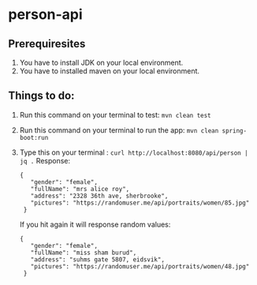 # person-api

## Prerequiresites

1. You have to install JDK on your local environment.
2. You have to installed maven on your local environment.

## Things to do:
1. Run this command on your terminal to test: `mvn clean test`
2. Run this command on your terminal to run the app: `mvn clean spring-boot:run`
3. Type this on your terminal : `curl http://localhost:8080/api/person | jq .`
   Response:
   ```
   {
      "gender": "female",
      "fullName": "mrs alice roy",
      "address": "2328 36th ave, sherbrooke",
      "pictures": "https://randomuser.me/api/portraits/women/85.jpg"
    }
   ```
   
   If you hit again it will response random values:
   ```
   {
      "gender": "female",
      "fullName": "miss sham burud",
      "address": "suhms gate 5807, eidsvik",
      "pictures": "https://randomuser.me/api/portraits/women/48.jpg"
    }
   ```     
